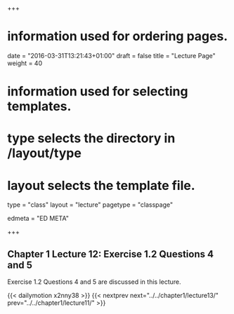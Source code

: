 +++
# information used for ordering pages.
date = "2016-03-31T13:21:43+01:00"
draft = false
title = "Lecture Page"
weight = 40

# information used for selecting templates.
# type selects the directory in /layout/type
# layout selects the template file.

type   = "class"
layout = "lecture"
pagetype = "classpage"





edmeta = "ED META"

+++
## Chapter 1 Lecture 12: Exercise 1.2 Questions 4 and 5
<p class="lead">
Exercise 1.2 Questions 4 and 5 are discussed in this lecture.
<p>
{{< dailymotion x2nny38 >}}
{{< nextprev next="../../chapter1/lecture13/"     prev="../../chapter1/lecture11/"  >}}
